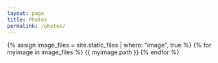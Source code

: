 ```yaml
---
layout: page
title: Photos 
permalink: /photos/
---
```

{% assign image_files = site.static_files | where: "image", true %}
{% for myimage in image_files %}
  {{ myimage.path }}
{% endfor %}
